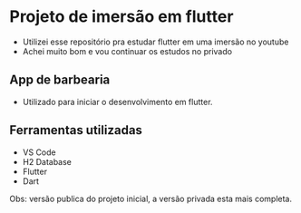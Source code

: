 # Projeto de imersão em flutter
* Utilizei esse repositório pra estudar flutter em uma imersão no youtube
* Achei muito bom e vou continuar os estudos no privado


## App de barbearia

* Utilizado para iniciar o desenvolvimento em flutter.
  
## Ferramentas utilizadas
* VS Code
* H2 Database
* Flutter
* Dart

Obs: versão publica do projeto inicial, a versão privada esta mais completa.
